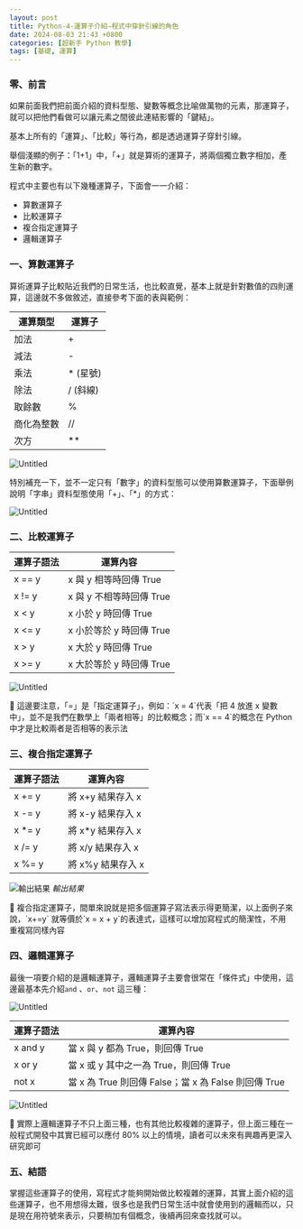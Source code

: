 ```yaml
---
layout: post
title: Python-4-運算子介紹—程式中穿針引線的角色
date: 2024-08-03 21:43 +0800
categories: [超新手 Python 教學]
tags: [基礎, 運算]
---
```

### 零、前言

如果前面我們把前面介紹的資料型態、變數等概念比喻做萬物的元素，那運算子，就可以把他們看做可以讓元素之間彼此連結影響的「鍵結」。

基本上所有的「運算」、「比較」等行為，都是透過運算子穿針引線。

舉個淺顯的例子：「1+1」中，「+」就是算術的運算子，將兩個獨立數字相加，產生新的數字。

程式中主要也有以下幾種運算子，下面會一一介紹：

- 算數運算子
- 比較運算子
- 複合指定運算子
- 邏輯運算子

### 一、算數運算子

算術運算子比較貼近我們的日常生活，也比較直覺，基本上就是針對數值的四則運算，這邊就不多做敘述，直接參考下面的表與範例：

| 運算類型 | 運算子 |
| --- | --- |
| 加法 | + |
| 減法 | - |
| 乘法 | * (星號) |
| 除法 | / (斜線) |
| 取餘數 | % |
| 商化為整數 | // |
| 次方 | ** |

![Untitled](/assets/img/post_img/Python-4-運算子介紹—程式中穿針引線的角色%20515a217856224bb4bd167ebe88e01028/Untitled.png)

特別補充一下，並不一定只有「數字」的資料型態可以使用算數運算子，下面舉例說明「字串」資料型態使用「+」、「*」的方式：

![Untitled](/assets/img/post_img/Python-4-運算子介紹—程式中穿針引線的角色%20515a217856224bb4bd167ebe88e01028/Untitled%201.png)

### 二、比較運算子

| 運算子語法 | 運算內容 |
| --- | --- |
| x == y | x 與 y 相等時回傳 True |
| x != y | x 與 y 不相等時回傳 True |
| x < y | x 小於 y 時回傳 True |
| x <= y | x 小於等於 y 時回傳 True |
| x > y | x 大於 y 時回傳 True |
| x >= y | x 大於等於 y 時回傳 True |

![Untitled](/assets/img/post_img/Python-4-運算子介紹—程式中穿針引線的角色%20515a217856224bb4bd167ebe88e01028/Untitled%202.png)

<aside>
📌 這邊要注意，「=」是「指定運算子」，例如：`x = 4`代表「把 4 放進 x 變數中」，並不是我們在數學上「兩者相等」的比較概念；而`x == 4`的概念在 Python 中才是比較兩者是否相等的表示法

</aside>

### 三、複合指定運算子

| 運算子語法 | 運算內容 |
| --- | --- |
| x += y | 將 x+y 結果存入 x |
| x -= y | 將 x-y 結果存入 x |
| x *= y | 將 x*y 結果存入 x |
| x /= y | 將 x/y 結果存入 x |
| x %= y | 將 x%y 結果存入 x |

![輸出結果](/assets/img/post_img/Python-4-運算子介紹—程式中穿針引線的角色%20515a217856224bb4bd167ebe88e01028/0bf22850-1617-4ecd-9685-59770c84588d.png)
_輸出結果_

<aside>
📌 複合指定運算子，間單來說就是把多個運算子寫法表示得更簡潔，以上面例子來說，`x+=y` 就等價於`x = x + y`的表達式，這樣可以增加寫程式的簡潔性，不用重複寫同樣內容

</aside>

### 四、邏輯運算子

最後一項要介紹的是邏輯運算子，邏輯運算子主要會很常在「條件式」中使用，這邊最基本先介紹`and` 、`or`、`not` 這三種：

![Untitled](/assets/img/post_img/Python-4-運算子介紹—程式中穿針引線的角色%20515a217856224bb4bd167ebe88e01028/Untitled%203.png)

| 運算子語法 | 運算內容 |
| --- | --- |
| x and y | 當 x 與 y 都為 True，則回傳 True |
| x or y | 當 x 或 y 其中之一為 True，則回傳 True |
| not x | 當 x 為 True 則回傳 False；當 x 為 False 則回傳 True |

![Untitled](/assets/img/post_img/Python-4-運算子介紹—程式中穿針引線的角色%20515a217856224bb4bd167ebe88e01028/ac46a62e-896a-4883-9be6-b4175d0bf468.png)

<aside>
📌 實際上邏輯運算子不只上面三種，也有其他比較複雜的運算子，但上面三種在一般程式開發中其實已經可以應付 80% 以上的情境，讀者可以未來有興趣再更深入研究即可

</aside>

### 五、結語

掌握這些運算子的使用，寫程式才能夠開始做比較複雜的運算，其實上面介紹的這些運算子，也不用想得太難，很多也是我們日常生活中就會使用到的邏輯而以，只是現在用符號來表示，只要稍加有個概念，後續再回來查找就可以。